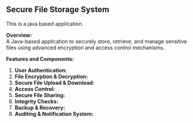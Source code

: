 ## Secure File Storage System

This is a java based application.

**Overview:**  
A Java-based application to securely store, retrieve, and manage sensitive files using advanced encryption and access control mechanisms.

**Features and Components:**

1. **User Authentication:**  
2. **File Encryption & Decryption:**  
3. **Secure File Upload & Download:**  
4. **Access Control:**
5. **Secure File Sharing:**  
6. **Integrity Checks:**
7. **Backup & Recovery:**  
8. **Auditing & Notification System:**  

     
